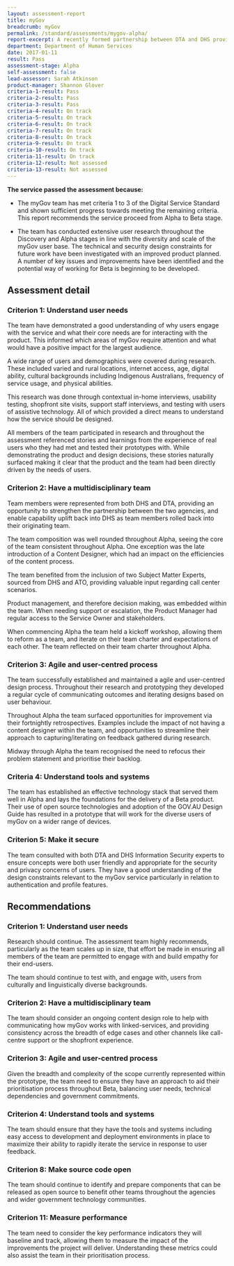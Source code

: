 ```yaml
---
layout: assessment-report
title: myGov				
breadcrumb: myGov	
permalink: /standard/assessments/mygov-alpha/
report-excerpt: A recently formed partnership between DTA and DHS provided an opportunity to review the entire myGov experience and reimagine a user experience that puts users’ needs at the forefront. The focus is on designing a prototype that demonstrates creative ways to remediate known issues (login, lockout, usability, switching between services and customer support), address user needs and showcase ‘What could good look like?’.
department: Department of Human Services		
date: 2017-01-11
result: Pass
assessment-stage: Alpha
self-assessment: false
lead-assessor: Sarah Atkinson
product-manager: Shannon Glover
criteria-1-result: Pass
criteria-2-result: Pass
criteria-3-result: Pass
criteria-4-result: On track
criteria-5-result: On track
criteria-6-result: On track
criteria-7-result: On track
criteria-8-result: On track
criteria-9-result: On track
criteria-10-result: On track
criteria-11-result: On track
criteria-12-result: Not assessed
criteria-13-result: Not assessed
---
```


**The service passed the assessment because:**

- The myGov team has met criteria 1 to 3 of the Digital Service Standard and shown sufficient progress towards meeting the remaining criteria. This report recommends the service proceed from Alpha to Beta stage.

- The team has conducted extensive user research throughout the Discovery and Alpha stages in line with the diversity and scale of the myGov user base. The technical and security design constraints for future work have been investigated with an improved product planned. A number of key issues and improvements have been identified and the potential way of working for Beta is beginning to be developed.

## Assessment detail

### Criterion 1: Understand user needs

The team have demonstrated a good understanding of why users engage with the service and what their core needs are for interacting with the product. This informed which areas of myGov require  attention and what would have a positive impact for the largest audience.

A wide range of users and demographics were covered during research. These included varied and rural locations, internet access, age, digital ability, cultural backgrounds including Indigenous Australians, frequency of service usage, and physical abilities.

This research was done through contextual in-home interviews, usability testing, shopfront site visits, support staff interviews, and testing with users of assistive technology. All of which  provided a direct means to understand how the service should be designed.

All members of the team participated in research and throughout the assessment referenced stories and learnings from the experience of real users who they had met and tested their prototypes with. While demonstrating the product and design decisions, these stories naturally surfaced making it clear that the product and the team had been directly driven by the needs of users.

### Criterion 2: Have a multidisciplinary team

Team members were represented from both DHS and DTA, providing an opportunity to strengthen the partnership between the two agencies, and enable capability uplift back into DHS as team members rolled back into their originating team.

The team composition was well rounded throughout Alpha, seeing the core of the team consistent throughout Alpha. One exception was the late introduction of a Content Designer, which had an impact on the efficiencies of the content process.

The team benefited from the inclusion of two Subject Matter Experts, sourced from DHS and ATO, providing valuable input regarding call center scenarios.

Product management, and therefore decision making, was embedded within the team. When needing support or escalation, the Product Manager had regular access to the Service Owner and stakeholders.

When commencing Alpha the team held a kickoff workshop, allowing them to reform as a team, and iterate on their team charter and expectations of each other. The team reflected on their team charter throughout Alpha.

### Criterion 3: Agile and user-centred process

The team successfully established and maintained a agile and user-centred design process. Throughout their research and prototyping they developed a regular cycle of communicating outcomes and iterating designs based on user behaviour.

Throughout Alpha the team surfaced opportunities for improvement via their fortnightly retrospectives. Examples include the impact of not having a content designer within the team, and opportunities to streamline their approach to capturing/iterating on feedback gathered during research.

Midway through Alpha the team recognised the need to refocus their problem statement and prioritise their backlog. 

### Criteria 4: Understand tools and systems

The team has established an effective technology stack that served them well in Alpha and lays the foundations for the delivery of a Beta product. Their use of open source technologies and adoption of the GOV.AU Design Guide has resulted in a prototype that will work for the diverse users of myGov on a wider range of devices.

### Criterion 5: Make it secure

The team consulted with both DTA and DHS Information Security experts to ensure concepts were both user friendly and appropriate for the security and privacy concerns of users. They have a good understanding of the design constraints relevant to the myGov service particularly in relation to authentication and profile features.

## Recommendations

### Criterion 1: Understand user needs

Research should continue. The assessment team highly recommends, particularly as the team scales up in size, that effort be made in ensuring all members of the team are permitted to engage with and build empathy for their end-users.

The team should continue to test with, and engage with, users from culturally and linguistically diverse backgrounds.

### Criterion 2: Have a multidisciplinary team

The team should consider an ongoing content design role to help with communicating how myGov works with linked-services, and providing consistency across the breadth of edge cases and other channels like call-centre support or the shopfront experience.

### Criterion 3: Agile and user-centred process

Given the breadth and complexity of the scope currently represented within the prototype, the team need to ensure they have an approach to aid their prioritisation process throughout Beta, balancing user needs, technical dependencies and government commitments.

### Criterion 4: Understand tools and systems

The team should ensure that they have the tools and systems including easy access to development and deployment environments in place to maximize their ability to rapidly iterate the service in response to user feedback.

### Criterion 8: Make source code open

The team should continue to identify and prepare components that can be released as open source to benefit other teams throughout the agencies and wider government technology communities.

### Criterion 11: Measure performance

The team need to consider the key performance indicators they will baseline and track, allowing them to measure the impact of the improvements the project will deliver. Understanding these metrics could also assist the team in their prioritisation process. 
